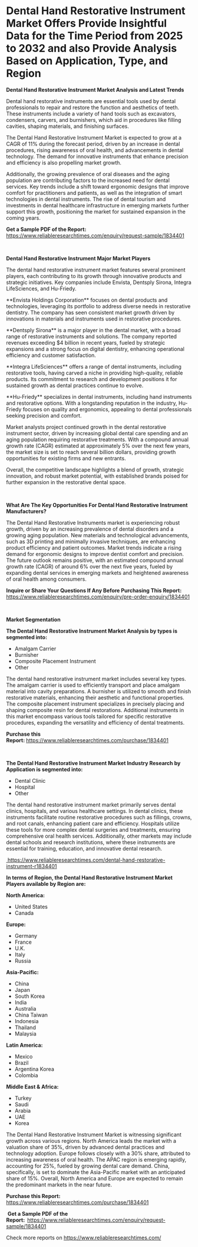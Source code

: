 <p><h1>Dental Hand Restorative Instrument Market Offers Provide Insightful Data for the Time Period from 2025 to 2032 and also Provide Analysis Based on Application, Type, and Region</h1></p><p><strong>Dental Hand Restorative Instrument Market Analysis and Latest Trends</strong></p>
<p><p>Dental hand restorative instruments are essential tools used by dental professionals to repair and restore the function and aesthetics of teeth. These instruments include a variety of hand tools such as excavators, condensers, carvers, and burnishers, which aid in procedures like filling cavities, shaping materials, and finishing surfaces. </p><p>The Dental Hand Restorative Instrument Market is expected to grow at a CAGR of 11% during the forecast period, driven by an increase in dental procedures, rising awareness of oral health, and advancements in dental technology. The demand for innovative instruments that enhance precision and efficiency is also propelling market growth. </p><p>Additionally, the growing prevalence of oral diseases and the aging population are contributing factors to the increased need for dental services. Key trends include a shift toward ergonomic designs that improve comfort for practitioners and patients, as well as the integration of smart technologies in dental instruments. The rise of dental tourism and investments in dental healthcare infrastructure in emerging markets further support this growth, positioning the market for sustained expansion in the coming years.</p></p>
<p><strong>Get a Sample PDF of the Report:&nbsp;</strong> <a href="https://www.reliableresearchtimes.com/enquiry/request-sample/1834401?utm_campaign=2624&utm_medium=2&utm_source=Github&utm_content=ia&utm_term=05032025&utm_id=dental-hand-restorative-instrument">https://www.reliableresearchtimes.com/enquiry/request-sample/1834401</a></p>
<p>&nbsp;</p>
<p><strong>Dental Hand Restorative Instrument Major Market Players</strong></p>
<p><p>The dental hand restorative instrument market features several prominent players, each contributing to its growth through innovative products and strategic initiatives. Key companies include Envista, Dentsply Sirona, Integra LifeSciences, and Hu-Friedy.</p><p>**Envista Holdings Corporation** focuses on dental products and technologies, leveraging its portfolio to address diverse needs in restorative dentistry. The company has seen consistent market growth driven by innovations in materials and instruments used in restorative procedures.</p><p>**Dentsply Sirona** is a major player in the dental market, with a broad range of restorative instruments and solutions. The company reported revenues exceeding $4 billion in recent years, fueled by strategic expansions and a strong focus on digital dentistry, enhancing operational efficiency and customer satisfaction.</p><p>**Integra LifeSciences** offers a range of dental instruments, including restorative tools, having carved a niche in providing high-quality, reliable products. Its commitment to research and development positions it for sustained growth as dental practices continue to evolve.</p><p>**Hu-Friedy** specializes in dental instruments, including hand instruments and restorative options. With a longstanding reputation in the industry, Hu-Friedy focuses on quality and ergonomics, appealing to dental professionals seeking precision and comfort.</p><p>Market analysts project continued growth in the dental restorative instrument sector, driven by increasing global dental care spending and an aging population requiring restorative treatments. With a compound annual growth rate (CAGR) estimated at approximately 5% over the next few years, the market size is set to reach several billion dollars, providing growth opportunities for existing firms and new entrants.</p><p>Overall, the competitive landscape highlights a blend of growth, strategic innovation, and robust market potential, with established brands poised for further expansion in the restorative dental space.</p></p>
<p>&nbsp;</p>
<p><strong>What Are The Key Opportunities For Dental Hand Restorative Instrument Manufacturers?</strong></p>
<p><p>The Dental Hand Restorative Instruments market is experiencing robust growth, driven by an increasing prevalence of dental disorders and a growing aging population. New materials and technological advancements, such as 3D printing and minimally invasive techniques, are enhancing product efficiency and patient outcomes. Market trends indicate a rising demand for ergonomic designs to improve dentist comfort and precision. The future outlook remains positive, with an estimated compound annual growth rate (CAGR) of around 6% over the next five years, fueled by expanding dental services in emerging markets and heightened awareness of oral health among consumers.</p></p>
<p><strong>Inquire or Share Your Questions If Any Before Purchasing This Report:</strong> <a href="https://www.reliableresearchtimes.com/enquiry/pre-order-enquiry/1834401?utm_campaign=2624&utm_medium=2&utm_source=Github&utm_content=ia&utm_term=05032025&utm_id=dental-hand-restorative-instrument">https://www.reliableresearchtimes.com/enquiry/pre-order-enquiry/1834401</a></p>
<p>&nbsp;</p>
<p><strong>Market Segmentation</strong></p>
<p><strong>The Dental Hand Restorative Instrument Market Analysis by types is segmented into:</strong></p>
<p><ul><li>Amalgam Carrier</li><li>Burnisher</li><li>Composite Placement Instrument</li><li>Other</li></ul></p>
<p><p>The dental hand restorative instrument market includes several key types. The amalgam carrier is used to efficiently transport and place amalgam material into cavity preparations. A burnisher is utilized to smooth and finish restorative materials, enhancing their aesthetic and functional properties. The composite placement instrument specializes in precisely placing and shaping composite resin for dental restorations. Additional instruments in this market encompass various tools tailored for specific restorative procedures, expanding the versatility and efficiency of dental treatments.</p></p>
<p><strong>Purchase this Report:&nbsp;</strong><a href="https://www.reliableresearchtimes.com/purchase/1834401?utm_campaign=2624&utm_medium=2&utm_source=Github&utm_content=ia&utm_term=05032025&utm_id=dental-hand-restorative-instrument">https://www.reliableresearchtimes.com/purchase/1834401</a></p>
<p>&nbsp;</p>
<p><strong>The Dental Hand Restorative Instrument Market Industry Research by Application is segmented into:</strong></p>
<p><ul><li>Dental Clinic</li><li>Hospital</li><li>Other</li></ul></p>
<p><p>The dental hand restorative instrument market primarily serves dental clinics, hospitals, and various healthcare settings. In dental clinics, these instruments facilitate routine restorative procedures such as fillings, crowns, and root canals, enhancing patient care and efficiency. Hospitals utilize these tools for more complex dental surgeries and treatments, ensuring comprehensive oral health services. Additionally, other markets may include dental schools and research institutions, where these instruments are essential for training, education, and innovative dental research.</p></p>
<p><a href="https://www.reliableresearchtimes.com/dental-hand-restorative-instrument-r1834401?utm_campaign=2624&utm_medium=2&utm_source=Github&utm_content=ia&utm_term=05032025&utm_id=dental-hand-restorative-instrument">&nbsp;https://www.reliableresearchtimes.com/dental-hand-restorative-instrument-r1834401</a></p>
<p><strong>In terms of Region, the Dental Hand Restorative Instrument Market Players available by Region are:</strong></p>
<p>
    <p> <strong> North America: </strong>
        <ul>
            <li>United States</li>
            <li>Canada</li>
        </ul>
        </p> 
    <p> <strong> Europe: </strong>
        <ul>
            <li>Germany</li>
            <li>France</li>
            <li>U.K.</li>
            <li>Italy</li>
            <li>Russia</li>
        </ul>
        </p> 
    <p> <strong> Asia-Pacific: </strong>
        <ul>
            <li>China</li>
            <li>Japan</li>
            <li>South Korea</li>
            <li>India</li>
            <li>Australia</li>
            <li>China Taiwan</li>
            <li>Indonesia</li>
            <li>Thailand</li>
            <li>Malaysia</li>
        </ul>
        </p> 
    <p> <strong> Latin America: </strong>
        <ul>
            <li>Mexico</li>
            <li>Brazil</li>
            <li>Argentina Korea</li>
            <li>Colombia</li>
        </ul>
        </p> 
    <p> <strong> Middle East & Africa: </strong>
        <ul>
            <li>Turkey</li>
            <li>Saudi</li>
            <li>Arabia</li>
            <li>UAE</li>
            <li>Korea</li>
        </ul>
    </p>
    </p>
<p><p>The Dental Hand Restorative Instrument Market is witnessing significant growth across various regions. North America leads the market with a valuation share of 35%, driven by advanced dental practices and technology adoption. Europe follows closely with a 30% share, attributed to increasing awareness of oral health. The APAC region is emerging rapidly, accounting for 25%, fueled by growing dental care demand. China, specifically, is set to dominate the Asia-Pacific market with an anticipated share of 15%. Overall, North America and Europe are expected to remain the predominant markets in the near future.</p></p>
<p><strong>Purchase this Report: </strong><a href="https://www.reliableresearchtimes.com/purchase/1834401?utm_campaign=2624&utm_medium=2&utm_source=Github&utm_content=ia&utm_term=05032025&utm_id=dental-hand-restorative-instrument">https://www.reliableresearchtimes.com/purchase/1834401</a></p>
<p>&nbsp;<strong>Get a Sample PDF of the Report:&nbsp;&nbsp;</strong><a href="https://www.reliableresearchtimes.com/enquiry/request-sample/1834401?utm_campaign=2624&utm_medium=2&utm_source=Github&utm_content=ia&utm_term=05032025&utm_id=dental-hand-restorative-instrument">https://www.reliableresearchtimes.com/enquiry/request-sample/1834401</a></p>
<p><strong></strong></p>
<p>Check more reports on <a href="https://www.reliableresearchtimes.com/?utm_campaign=2624&utm_medium=2&utm_source=Github&utm_content=ia&utm_term=05032025&utm_id=dental-hand-restorative-instrument">https://www.reliableresearchtimes.com/</a></p>